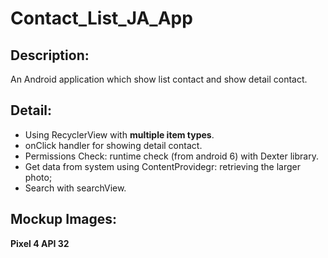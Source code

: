 # Contact_List_JA_App
## Description:
An Android application which show list contact and show detail contact.
## Detail:
- Using RecyclerView with __multiple item types__.
- onClick handler for showing detail contact.
- Permissions Check: runtime check (from android 6) with Dexter library.
- Get data from system using ContentProvidegr: retrieving the larger photo;
- Search with searchView.
## Mockup Images:
__Pixel 4 API 32__